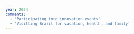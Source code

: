 ```yaml
---
year: 2024
comments:
  - 'Participating into innovation events'
  - 'Visitting Brazil for vacation, health, and family'
---
```

